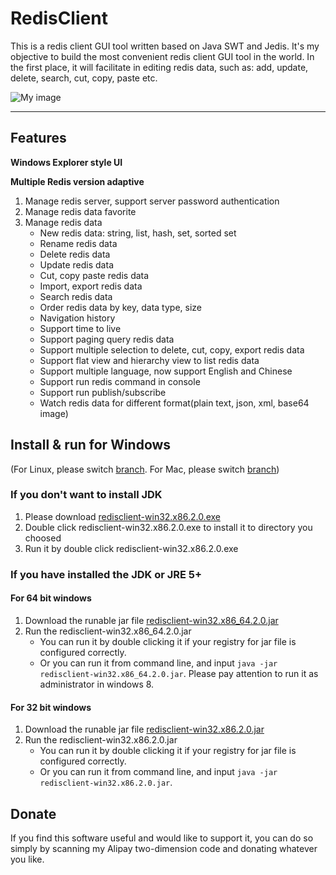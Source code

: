 # RedisClient


This is a redis client GUI tool written based on Java SWT and Jedis. It's my objective to build the most convenient redis client GUI tool in the world. In the first place, it will facilitate in editing redis data, such as: add, update, delete, search, cut, copy, paste etc.

![My image](https://github.com/caoxinyu/RedisClient/raw/windows/src/main/resources/screen.png)

--------

## Features

**Windows Explorer style UI**

**Multiple Redis version adaptive**

 1. Manage redis server, support server password authentication
 2. Manage redis data favorite
 3. Manage redis data
 	* New redis data: string, list, hash, set, sorted set
 	* Rename redis data 
 	* Delete redis data
 	* Update redis data
 	* Cut, copy paste redis data
 	* Import, export redis data
 	* Search redis data
 	* Order redis data by key, data type, size
 	* Navigation history
 	* Support time to live
 	* Support paging query redis data
 	* Support multiple selection to delete, cut, copy, export redis data
 	* Support flat view and hierarchy view to list redis data
 	* Support multiple language, now support English and Chinese
 	* Support run redis command in console
 	* Support run publish/subscribe
 	* Watch redis data for different format(plain text, json, xml, base64 image)


## Install & run for Windows
(For Linux, please switch [branch](https://github.com/caoxinyu/RedisClient/tree/linux). For Mac, please switch [branch](https://github.com/caoxinyu/RedisClient/tree/OSX))
### If you don't want to install JDK

1. Please download [redisclient-win32.x86.2.0.exe](https://raw.githubusercontent.com/caoxinyu/RedisClient/windows/release/redisclient-win32.x86.2.0.exe)
2. Double click redisclient-win32.x86.2.0.exe to install it to directory you choosed
3. Run it by double click redisclient-win32.x86.2.0.exe


### If you have installed the JDK or JRE 5+ 

#### For 64 bit windows
 1. Download the runable jar file [redisclient-win32.x86_64.2.0.jar](https://github.com/caoxinyu/RedisClient/blob/windows/release/redisclient-win32.x86_64.2.0.jar?raw=true)
 2. Run the redisclient-win32.x86_64.2.0.jar
 	* You can run it by double clicking it if your registry for jar file is configured correctly.
 	* Or you can run it from command line, and input `java -jar redisclient-win32.x86_64.2.0.jar`. Please pay attention to run it as administrator in windows 8.
 	
#### For 32 bit windows
 1. Download the runable jar file [redisclient-win32.x86.2.0.jar](https://github.com/caoxinyu/RedisClient/blob/windows/release/redisclient-win32.x86.2.0.jar?raw=true)
 2. Run the redisclient-win32.x86.2.0.jar
 	* You can run it by double clicking it if your registry for jar file is configured correctly.
 	* Or you can run it from command line, and input `java -jar redisclient-win32.x86.2.0.jar`. 

## Donate
 
If you find this software useful and would like to support it, you can do so simply by scanning my Alipay two-dimension code and donating whatever you like. 
